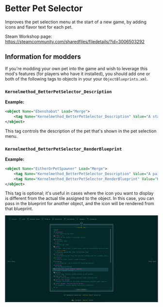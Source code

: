 # Better Pet Selector

Improves the pet selection menu at the start of a new game, by adding icons and
flavor text for each pet.

Steam Workshop page: https://steamcommunity.com/sharedfiles/filedetails/?id=3006503292

## Information for modders

If you're modding your own pet into the game and wish to leverage this mod's
features (for players who have it installed), you should add one or both of the
following tags to objects in your your `ObjectBlueprints.xml`.

### `Kernelmethod_BetterPetSelector_Description`

**Example:**

```xml
<object Name="Ebenshabat" Load="Merge">
    <tag Name="Kernelmethod_BetterPetSelector_Description" Value="A starapple-loving robot" />
</object>
```

This tag controls the description of the pet that's shown in the pet selection
menu.

### `Kernelmethod_BetterPetSelector_RenderBlueprint`

**Example:**

```xml
<object Name="EitherOrPetSpawner" Load="Merge">
    <tag Name="Kernelmethod_BetterPetSelector_Description" Value="A pair of the player's alternate selves" />
    <tag Name="Kernelmethod_BetterPetSelector_RenderBlueprint" Value="Kernelmethod_BetterPetSelector_EitherOrBlueprint" />
</object>
```

This tag is optional; it's useful in cases where the icon you want to display is
different from the actual tile assigned to the object. In this case, you can
pass in the blueprint for another object, and the icon will be rendered from
that blueprint.

![Picture of the new pet selection menu on starting a new game](assets/menu_full.png)




